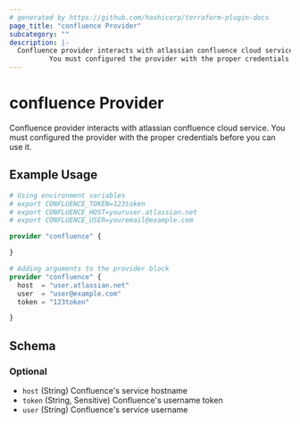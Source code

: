```yaml
---
# generated by https://github.com/hashicorp/terraform-plugin-docs
page_title: "confluence Provider"
subcategory: ""
description: |-
  Confluence provider interacts with atlassian confluence cloud service.
          You must configured the provider with the proper credentials before you can use it.
---
```


# confluence Provider

Confluence provider interacts with atlassian confluence cloud service.
		You must configured the provider with the proper credentials before you can use it.

## Example Usage

```terraform
# Using environment variables
# export CONFLUENCE_TOKEN=123token
# export CONFLUENCE_HOST=youruser.atlassian.net
# export CONFLUENCE_USER=youremail@example.com

provider "confluence" {

}

# Adding arguments to the provider block 
provider "confluence" {
  host  = "user.atlassian.net"
  user  = "user@example.com"
  token = "123token"

}
```

<!-- schema generated by tfplugindocs -->
## Schema

### Optional

- `host` (String) Confluence's service hostname
- `token` (String, Sensitive) Confluence's username token
- `user` (String) Confluence's service username
